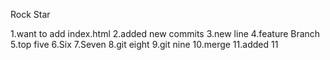 Rock Star

1.want to add index.html
2.added new commits
3.new line
4.feature Branch
5.top five
6.Six
7.Seven
8.git eight
9.git nine
10.merge
11.added 11
